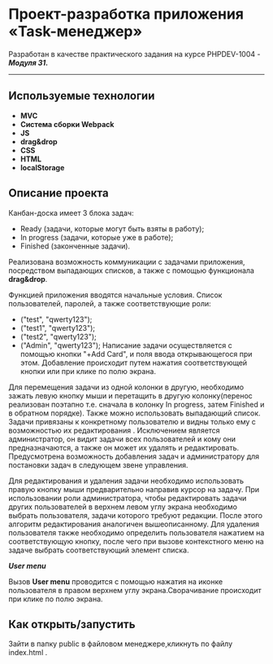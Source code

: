 # Проект-разработка приложения **«Task-менеджер»**
Разработан в качестве практического задания на курсе PHPDEV-1004 -  ***Модуля 31.***
***

## Используемые технологии

* **MVC**
* **Система сборки Webpack**
* **JS**
* **drag&drop**
* **CSS**
* **HTML**
* **localStorage**

## Описание проекта
Канбан-доска имеет 3 блока задач:
* Ready (задачи, которые могут быть взяты в работу);
* In progress (задачи, которые уже в работе);
* Finished (законченные задачи).

Реализована возможность коммуникации с задачами приложения, посредством выпадающих списков, а также с помощью функционала **drag&drop**.

Функцией приложения вводятся начальные условия.
Список пользователей, паролей, а также соответствующие роли:
   * ("test", "qwerty123");
   * ("test1", "qwerty123");
   * ("test2", "qwerty123");
   * ("Admin", "qwerty123");
   Написание задачи осуществляется с помощью кнопки "+Add Card", и поля ввода открывающегося при этом. Добавление происходит путем нажатия соответствующей кнопки или при клике по полю экрана.

Для перемещения задачи из одной колонки в другую, необходимо зажать левую кнопку мыши и перетащить в другую колонку(перенос реализован поэтапно т.е. сначала в колонку In progress, затем Finished и в обратном порядке). Также можно использовать выпадающий список.  
Задачи  привязаны к конкретному пользователю и  видны только ему с возможностью их редактирования . Исключением является администратор, он видит задачи всех пользователей и кому они предназначаются, а также он может их удалять и редактировать. Предусмотрена возможность добавления задач и администратору для постановки задач в следующем звене управления.

Для редактирования и удаления задачи необходимо использовать правую кнопку мыши предварительно направив курсор на задачу. При использовании роли администратора, чтобы редактировать задачи других пользователей в верхнем левом углу экрана необходимо выбрать пользователя, задачи которого требуют редакции.
После этого алгоритм редактирования аналогичен вышеописанному. Для удаления пользователя также необходимо определить пользователя нажатием на соответствующую кнопку, после чего при вызове контекстного меню на задаче выбрать соответствующий элемент списка.

***User menu***

Вызов **User menu** проводится с помощью нажатия на иконке пользователя в правом верхнем углу экрана.Сворачивание происходит при клике по полю экрана.


## Как открыть/запустить

Зайти в папку public в файловом менеджере,кликнуть по файлу index.html .

